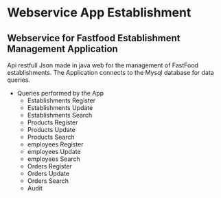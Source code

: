# Webservice App Establishment


## Webservice for Fastfood Establishment Management Application


Api restfull Json made in java web for the management of FastFood establishments. The Application connects to the Mysql database for data queries.

- Queries performed by the App
  - Establishments Register
  - Establishments Update
  - Establishments Search
  - Products Register
  - Products Update
  - Products Search
  - employees Register
  - employees Update
  - employees Search
  - Orders Register
  - Orders Update
  - Orders Search
  - Audit
